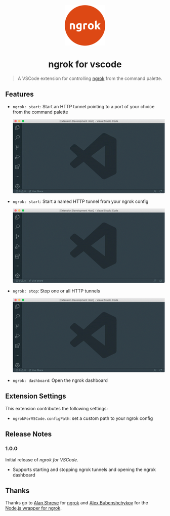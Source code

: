<div style="text-align:center">
  <img src="images/icon.png" height="128" width="128">
  <h1>ngrok for vscode</h1>
</div>

> A VSCode extension for controlling [ngrok](https://ngrok.com/) from the command palette.

## Features

- `ngrok: start`: Start an HTTP tunnel pointing to a port of your choice from the command palette

  ![Open the command palette, type 'ngrok: start' and then type the port number](images/start.gif)

- `ngrok: start`: Start a named HTTP tunnel from your ngrok config

  ![Open the command palette, type 'ngrok: start' and choose the tunnel from your config.](images/start-named.gif)

- `ngrok: stop`: Stop one or all HTTP tunnels

  ![Open the command palette, type 'ngrok: stop' and choose the tunnel you want to stop, or choose 'All' to stop all tunnels](images/stop.gif)

- `ngrok: dashboard`: Open the ngrok dashboard

## Extension Settings

This extension contributes the following settings:

- `ngrokForVSCode.configPath`: set a custom path to your ngrok config

## Release Notes

### 1.0.0

Initial release of _ngrok for VSCode_.

- Supports starting and stopping ngrok tunnels and opening the ngrok dashboard

## Thanks

Thanks go to [Alan Shreve](https://github.com/inconshreveable) for [ngrok](https://ngrok.com) and [Alex Bubenshchykov](https://github.com/bubenshchykov) for the [Node.js wrapper for ngrok](https://github.com/bubenshchykov/ngrok).
